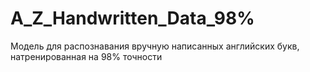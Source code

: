# A_Z_Handwritten_Data_98%

Модель для распознавания вручную написанных английских букв, натренированная на 98% точности
